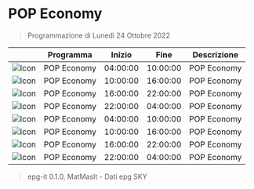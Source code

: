 # POP Economy
> Programmazione di Lunedì 24 Ottobre 2022

||Programma|Inizio|Fine|Descrizione|
|---|---|---|---|---|
|![Icon](https://guidatv.sky.it/uuid/News_Cover_HavWCIHQw.png)|POP Economy|04:00:00|10:00:00|POP Economy
|![Icon](https://guidatv.sky.it/uuid/News_Cover_HavWCIHQw.png)|POP Economy|10:00:00|16:00:00|POP Economy
|![Icon](https://guidatv.sky.it/uuid/News_Cover_HavWCIHQw.png)|POP Economy|16:00:00|22:00:00|POP Economy
|![Icon](https://guidatv.sky.it/uuid/News_Cover_HavWCIHQw.png)|POP Economy|22:00:00|04:00:00|POP Economy
|![Icon](https://guidatv.sky.it/uuid/News_Cover_HavWCIHQw.png)|POP Economy|04:00:00|10:00:00|POP Economy
|![Icon](https://guidatv.sky.it/uuid/News_Cover_HavWCIHQw.png)|POP Economy|10:00:00|16:00:00|POP Economy
|![Icon](https://guidatv.sky.it/uuid/News_Cover_HavWCIHQw.png)|POP Economy|16:00:00|22:00:00|POP Economy
|![Icon](https://guidatv.sky.it/uuid/News_Cover_HavWCIHQw.png)|POP Economy|22:00:00|04:00:00|POP Economy



 > epg-it 0.1.0, MatMasIt - Dati epg SKY